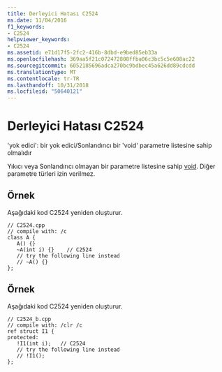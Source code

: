 ```yaml
---
title: Derleyici Hatası C2524
ms.date: 11/04/2016
f1_keywords:
- C2524
helpviewer_keywords:
- C2524
ms.assetid: e71d17f5-2fc2-416b-8dbd-e9bed85eb33a
ms.openlocfilehash: 369aa5f21c072472808ffba06c3bc5c5e608ac22
ms.sourcegitcommit: 6052185696adca270bc9bdbec45a626dd89cdcdd
ms.translationtype: MT
ms.contentlocale: tr-TR
ms.lasthandoff: 10/31/2018
ms.locfileid: "50640121"
---
```

# <a name="compiler-error-c2524"></a>Derleyici Hatası C2524

'yok edici': bir yok edici/Sonlandırıcı bir 'void' parametre listesine sahip olmalıdır

Yıkıcı veya Sonlandırıcı olmayan bir parametre listesine sahip [void](../../cpp/void-cpp.md). Diğer parametre türleri izin verilmez.

## <a name="example"></a>Örnek

Aşağıdaki kod C2524 yeniden oluşturur.

```
// C2524.cpp
// compile with: /c
class A {
   A() {}
   ~A(int i) {}    // C2524
   // try the following line instead
   // ~A() {}
};
```

## <a name="example"></a>Örnek

Aşağıdaki kod C2524 yeniden oluşturur.

```
// C2524_b.cpp
// compile with: /clr /c
ref struct I1 {
protected:
   !I1(int i);   // C2524
   // try the following line instead
   // !I1();
};
```